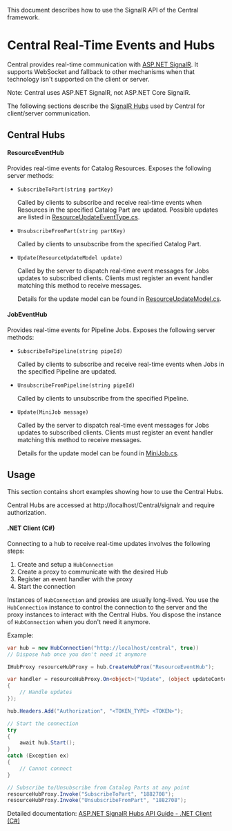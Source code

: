 This document describes how to use the SignalR API of the Central framework.

# Central Real-Time Events and Hubs

Central provides real-time communication with [ASP.NET SignalR](https://docs.microsoft.com/en-us/aspnet/signalr/overview/getting-started/introduction-to-signalr#what-is-signalr). It supports WebSocket and fallback to other mechanisms when that technology isn't supported on the client or server.

Note: Central uses ASP.NET SignalR, not ASP.NET Core SignalR.

The following sections describe the [SignalR Hubs](https://docs.microsoft.com/en-us/aspnet/signalr/overview/getting-started/introduction-to-signalr#connections-and-hubs) used by Central for client/server communication.

## Central Hubs

#### ResourceEventHub

Provides real-time events for Catalog Resources. Exposes the following server methods:

- `SubscribeToPart(string partKey)`

    Called by clients to subscribe and receive real-time events when Resources in the specified Catalog Part are updated. Possible updates are listed in [ResourceUpdateEventType.cs](./ResourceUpdateEventType.cs).

- `UnsubscribeFromPart(string partKey)`

    Called by clients to unsubscribe from the specified Catalog Part.

- `Update(ResourceUpdateModel update)`

    Called by the server to dispatch real-time event messages for Jobs updates to subscribed clients. Clients must register an event handler matching this method to receive messages.

    Details for the update model can be found in [ResourceUpdateModel.cs](./ResourceUpdateModel.cs).

#### JobEventHub

Provides real-time events for Pipeline Jobs. Exposes the following server methods:

- `SubscribeToPipeline(string pipeId)`

    Called by clients to subscribe and receive real-time events when Jobs in the specified Pipeline are updated.

- `UnsubscribeFromPipeline(string pipeId)`

    Called by clients to unsubscribe from the specified Pipeline.

- `Update(MiniJob message)`

    Called by the server to dispatch real-time event messages for Jobs updates to subscribed clients. Clients must register an event handler matching this method to receive messages.

    Details for the update model can be found in [MiniJob.cs](../../Core/Models/Job/MiniJob.cs).

## Usage

This section contains short examples showing how to use the Central Hubs.

Central Hubs are accessed at http://localhost/Central/signalr and require authorization.

#### .NET Client (C#)

Connecting to a hub to receive real-time updates involves the following steps:

1. Create and setup a `HubConnection`
1. Create a proxy to communicate with the desired Hub
1. Register an event handler with the proxy
1. Start the connection

Instances of `HubConnection` and proxies are usually long-lived. You use the `HubConnection` instance to control the connection to the server and the proxy instances to interact with the Central Hubs.
You dispose the instance of `HubConnection` when you don't need it anymore.

Example:

```csharp
var hub = new HubConnection("http://localhost/central", true))
// Dispose hub once you don't need it anymore

IHubProxy resourceHubProxy = hub.CreateHubProx("ResourceEventHub");

var handler = resourceHubProxy.On<object>("Update", (object updateContent) =>
{
    // Handle updates
});

hub.Headers.Add("Authorization", "<TOKEN_TYPE> <TOKEN>");

// Start the connection
try
{
    await hub.Start();
}
catch (Exception ex)
{
    // Cannot connect
}

// Subscribe to/Unsubscribe from Catalog Parts at any point
resourceHubProxy.Invoke("SubscribeToPart", "1882708");
resourceHubProxy.Invoke("UnsubscribeFromPart", "1882708");
```

Detailed documentation: [ASP.NET SignalR Hubs API Guide - .NET Client (C#)](https://docs.microsoft.com/en-us/aspnet/signalr/overview/guide-to-the-api/hubs-api-guide-net-client)
